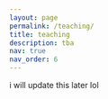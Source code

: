 ```yaml
---
layout: page
permalink: /teaching/
title: teaching
description: tba
nav: true
nav_order: 6
---
```


i will update this later lol
